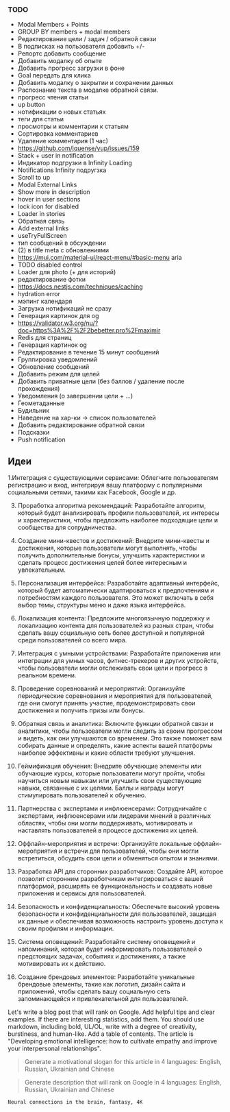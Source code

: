 ### TODO
* Modal Members + Points
* GROUP BY members + modal members
* Редактирование цели / задач / обратной связи
* В подписках на пользователя добавить +/-
* Репортс добавить сообщение
* Добавить модалку об опыте
* Добавить прогресс загрузки в фоне
* Goal передать для клика
* Добавить модалку о закрытии и сохранении данных
* Распознание текста в модалке обратной связи.
* прогресс чтения статьи
* up button
* нотификации о новых статьях
* теги для статьи
* просмотры и комментарии к статьям
* Сортировка комментариев
* Удаление комментария (1 час)
* https://github.com/jquense/yup/issues/159
* Stack + user in notification
* Индикатор подгрузки в Infinity Loading
* Notifications Infinity подругзка
* Scroll to up
* Modal External Links
* Show more in description
* hover in user sections
* lock icon for disabled
* Loader in stories
* Обратная связь
* Add external links
* useTryFullScreen
* тип сообщений в обсуждении
* (2) в title meta с обновлениями
* https://mui.com/material-ui/react-menu/#basic-menu aria
* TODO disabled control
* Loader для photo (+ для историй)
* редактирование фотки
* https://docs.nestjs.com/techniques/caching
* hydration error
* мэпинг календаря
* Загрузка нотификаций не сразу
* Генерация картинок для og
* https://validator.w3.org/nu/?doc=https%3A%2F%2F2bebetter.pro%2Fmaximir
* Redis для страниц
* Генерация картинок og
* Редактирование в течение 15 минут сообщений
* Группировка уведомлений
* Обновление сообщений
* Добавить режим для целей
* Добавить приватные цели (без баллов / удаление после прохождения)
* Уведомления (о завершении цели + ...)
* Геометаданные
* Будильник
* Наведение на хар-ки -> список пользователей
* Добавить редактирование обратной связи
* Подсказки
* Push notification

## Идеи
1.Интеграция с существующими сервисами: Облегчите пользователям регистрацию и вход, интегрируя вашу платформу с популярными социальными сетями, такими как Facebook, Google и др.

3. Проработка алгоритма рекомендаций: Разработайте алгоритм, который будет анализировать профили пользователей, их интересы и характеристики, чтобы предложить наиболее подходящие цели и сообщества для сотрудничества.

4. Создание мини-квестов и достижений: Внедрите мини-квесты и достижения, которые пользователи могут выполнять, чтобы получить дополнительные бонусы, улучшить характеристики и сделать процесс достижения целей более интересным и увлекательным.

5. Персонализация интерфейса: Разработайте адаптивный интерфейс, который будет автоматически адаптироваться к предпочтениям и потребностям каждого пользователя. Это может включать в себя выбор темы, структуры меню и даже языка интерфейса.

6. Локализация контента: Предложите многоязычную поддержку и локализацию контента для пользователей из разных стран, чтобы сделать вашу социальную сеть более доступной и популярной среди пользователей со всего мира.

7. Интеграция с умными устройствами: Разработайте приложения или интеграции для умных часов, фитнес-трекеров и других устройств, чтобы пользователи могли отслеживать свои цели и прогресс в реальном времени.

8. Проведение соревнований и мероприятий: Организуйте периодические соревнования и мероприятия для пользователей, где они смогут принять участие, продемонстрировать свои достижения и получить призы или бонусы.

9. Обратная связь и аналитика: Включите функции обратной связи и аналитики, чтобы пользователи могли следить за своим прогрессом и видеть, как они улучшаются со временем. Это также поможет вам собирать данные и определять, какие аспекты вашей платформы наиболее эффективны и какие области требуют улучшения.

10. Геймификация обучения: Внедрите обучающие элементы или обучающие курсы, которые пользователи могут пройти, чтобы научиться новым навыкам или улучшить свои существующие навыки, связанные с их целями. Баллы и награды могут стимулировать пользователей к обучению.

11. Партнерства с экспертами и инфлюенсерами: Сотрудничайте с экспертами, инфлюенсерами или лидерами мнений в различных областях, чтобы они могли поддерживать, мотивировать и наставлять пользователей в процессе достижения их целей.

12. Оффлайн-мероприятия и встречи: Организуйте локальные оффлайн-мероприятия и встречи для пользователей, чтобы они могли встретиться, обсудить свои цели и обменяться опытом и знаниями.

13. Разработка API для сторонних разработчиков: Создайте API, которое позволит сторонним разработчикам интегрироваться с вашей платформой, расширять ее функциональность и создавать новые приложения и сервисы для пользователей.

14. Безопасность и конфиденциальность: Обеспечьте высокий уровень безопасности и конфиденциальности для пользователей, защищая их данные и обеспечивая возможность настроить уровень доступа к своим профилям и информации.

15. Система оповещений: Разработайте систему оповещений и напоминаний, которая будет информировать пользователей о предстоящих задачах, событиях и достижениях, а также мотивировать их к действию.

16. Создание брендовых элементов: Разработайте уникальные брендовые элементы, такие как логотип, дизайн сайта и приложений, чтобы сделать вашу социальную сеть запоминающейся и привлекательной для пользователей.



Let's write a blog post that will rank on Google.
Add helpful tips and clear examples. If there are interesting statistics, add them.
You should use markdown, including bold, UL/OL, write with a degree of creativity, burstiness, and human-like. Add a table of contents.
The article is "Developing emotional intelligence: how to cultivate empathy and improve your interpersonal relationships".

> Generate a motivational slogan for this article in 4 languages: English, Russian, Ukrainian and Chinese

> Generate description that will rank on Google in 4 languages: English, Russian, Ukrainian and Chinese

`Neural connections in the brain, fantasy, 4K`
